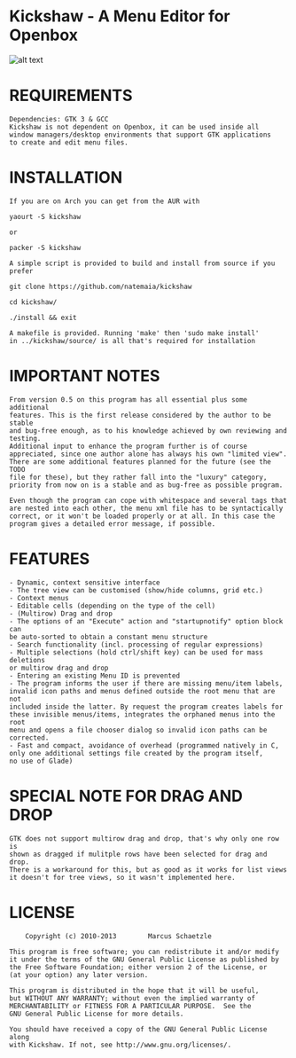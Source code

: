 # Kickshaw - A Menu Editor for Openbox

   ![alt text](https://cdn.scrot.moe/images/2017/08/04/kickshaw.png)

# REQUIREMENTS

    Dependencies: GTK 3 & GCC
    Kickshaw is not dependent on Openbox, it can be used inside all
    window managers/desktop environments that support GTK applications
    to create and edit menu files.

# INSTALLATION

    If you are on Arch you can get from the AUR with
    
    yaourt -S kickshaw
    
    or
    
    packer -S kickshaw

    A simple script is provided to build and install from source if you prefer

    git clone https://github.com/natemaia/kickshaw

    cd kickshaw/

    ./install && exit
    
    A makefile is provided. Running 'make' then 'sudo make install'
    in ../kickshaw/source/ is all that's required for installation

# IMPORTANT NOTES

    From version 0.5 on this program has all essential plus some additional
    features. This is the first release considered by the author to be stable
    and bug-free enough, as to his knowledge achieved by own reviewing and
    testing.
    Additional input to enhance the program further is of course
    appreciated, since one author alone has always his own "limited view".
    There are some additional features planned for the future (see the TODO
    file for these), but they rather fall into the "luxury" category,
    priority from now on is a stable and as bug-free as possible program.

    Even though the program can cope with whitespace and several tags that
    are nested into each other, the menu xml file has to be syntactically
    correct, or it won't be loaded properly or at all. In this case the
    program gives a detailed error message, if possible.

# FEATURES

    - Dynamic, context sensitive interface
    - The tree view can be customised (show/hide columns, grid etc.)
    - Context menus
    - Editable cells (depending on the type of the cell)
    - (Multirow) Drag and drop
    - The options of an "Execute" action and "startupnotify" option block can
    be auto-sorted to obtain a constant menu structure
    - Search functionality (incl. processing of regular expressions)
    - Multiple selections (hold ctrl/shift key) can be used for mass deletions
    or multirow drag and drop
    - Entering an existing Menu ID is prevented
    - The program informs the user if there are missing menu/item labels,
    invalid icon paths and menus defined outside the root menu that are not
    included inside the latter. By request the program creates labels for
    these invisible menus/items, integrates the orphaned menus into the root
    menu and opens a file chooser dialog so invalid icon paths can be
    corrected.
    - Fast and compact, avoidance of overhead (programmed natively in C,
    only one additional settings file created by the program itself,
    no use of Glade)

# SPECIAL NOTE FOR DRAG AND DROP

    GTK does not support multirow drag and drop, that's why only one row is
    shown as dragged if mulitple rows have been selected for drag and drop.
    There is a workaround for this, but as good as it works for list views
    it doesn't for tree views, so it wasn't implemented here.

# LICENSE

        Copyright (c) 2010-2013        Marcus Schaetzle

    This program is free software; you can redistribute it and/or modify
    it under the terms of the GNU General Public License as published by
    the Free Software Foundation; either version 2 of the License, or
    (at your option) any later version.

    This program is distributed in the hope that it will be useful,
    but WITHOUT ANY WARRANTY; without even the implied warranty of
    MERCHANTABILITY or FITNESS FOR A PARTICULAR PURPOSE.  See the
    GNU General Public License for more details.

    You should have received a copy of the GNU General Public License along
    with Kickshaw. If not, see http://www.gnu.org/licenses/.
